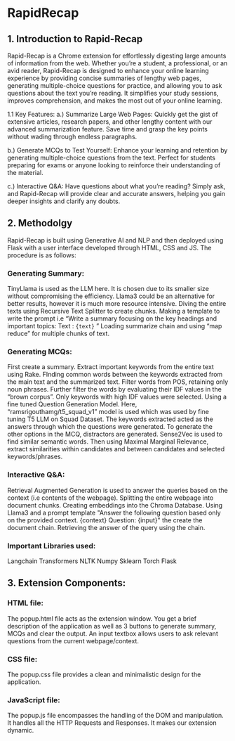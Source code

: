 # RapidRecap

## 1. Introduction to Rapid-Recap
Rapid-Recap is a Chrome extension for effortlessly digesting large amounts of information from the web. Whether you’re a student, a professional, or an avid reader, Rapid-Recap is designed to enhance your online learning experience by providing concise summaries of lengthy web pages, generating multiple-choice questions for practice, and allowing you to ask questions about the text you’re reading. It simplifies your study sessions, improves comprehension, and makes the most out of your online learning. 

1.1 Key Features:
a.) Summarize Large Web Pages: Quickly get the gist of extensive articles, research papers, and other lengthy content with our advanced summarization feature. Save time and grasp the key points without                wading through endless paragraphs.

b.) Generate MCQs to Test Yourself: Enhance your learning and retention by generating multiple-choice questions from the text. Perfect for students preparing for exams or anyone looking to reinforce their             understanding of the material.

c.) Interactive Q&A: Have questions about what you’re reading? Simply ask, and Rapid-Recap will provide clear and accurate answers, helping you gain deeper insights and clarify any doubts.

## 2. Methodolgy
Rapid-Recap is built using Generative AI and NLP and then deployed using Flask with a user interface developed through HTML, CSS and JS. The procedure is as follows:
### Generating Summary: 
TinyLlama is used as the LLM here. It is chosen due to its smaller size without compromising the efficiency. Llama3 could be an alternative for better results, however it is much more resource intensive.
Diving the entire texts using Recursive Text Splitter to create chunks.
Making a template to write the prompt i.e  “Write a summary focusing on the key headings and important topics:   Text : `{text}` ”
Loading summarize chain and using “map reduce” for multiple chunks of text.

### Generating MCQs:
First create a summary.
Extract important keywords from the entire text using Rake.
FInding common words between the keywords extracted from the main text and the summarized text.
Filter words from POS, retaining only noun phrases.
Further filter the words by evaluating their IDF values in the “brown corpus”. Only keywords with high IDF values were selected.
Using a fine tuned Question Generation Model. Here, “ramsrigouthamg/t5_squad_v1” model is used which was used by fine tuning T5 LLM on Squad Dataset. The keywords extracted acted as the answers through which the questions were generated.
To generate the other options in the MCQ, distractors are generated. Sense2Vec is used to find similar semantic words. Then using Maximal Marginal Relevance, extract similarities within candidates and between candidates and selected keywords/phrases.
### Interactive Q&A:
Retrieval Augmented Generation is used to answer the queries based on the context (i.e contents of the webpage).
Splitting the entire webpage into document chunks.
Creating embeddings into the Chroma Database.
Using Llama3 and a prompt template "Answer the following question based only on the provided context. <context>  {context} </context> Question: {input}" the create the document chain.
Retrieving the answer of the query using the chain.

### Important Libraries used:
Langchain
Transformers
NLTK
Numpy
Sklearn
Torch
Flask

## 3. Extension Components:
### HTML file:
The popup.html file acts as the extension window. 
You get a brief description of the application as well as 3 buttons to generate summary, MCQs and clear the output.
An input textbox allows users to ask relevant questions from the current webpage/context.
### CSS file:
The popup.css file provides a clean and minimalistic design for the application.
### JavaScript file:
The popup.js file encompasses the handling of the DOM and manipulation.
It handles all the HTTP Requests and Responses.
It makes our extension dynamic.



